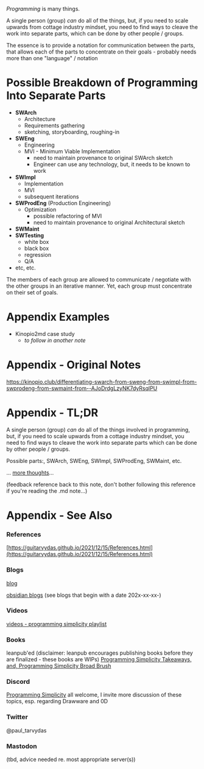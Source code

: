 *Programming* is many things.

A single person (group) *can* do all of the things, but, if you need to scale upwards from cottage industry mindset, you need to find ways to cleave the work into separate parts, which can be done by other people / groups.

The essence is to provide a notation for communication between the parts, that allows each of the parts to concentrate on their goals
	- probably needs more than one "language" / notation

# Possible Breakdown of Programming Into Separate Parts
- **SWArch** 
	- Architecture
	- Requirements gathering
	- sketching, storyboarding, roughing-in
- **SWEng**
	- Engineering
	- MVI - Minimum Viable Implementation
		- need to maintain provenance to original SWArch sketch
		- Engineer can use any technology, but, it needs to be known to work
- **SWImpl**
	- Implementation
	- MVI
	- subsequent iterations
- **SWProdEng** (Production Engineering)
	- Optimization
		- possible refactoring of MVI
		- need to maintain provenance to original Architectural sketch
- **SWMaint**
- **SWTesting**
	- white box
	- black box
	- regression
	- Q/A
- etc, etc.

The members of each group are allowed to communicate / negotiate with the other groups in an iterative manner. Yet, each group must concentrate on their set of goals.

# Appendix Examples
- Kinopio2md case study
	- *to follow in another note*

# Appendix - Original Notes

https://kinopio.club/differentiating-swarch-from-sweng-from-swimpl-from-swprodeng-from-swmaint-from--AJoDrdgLzyNK7dyRsqlPU

# Appendix - TL;DR
A single person (group) *can* do all of the things involved in programming, but, if you need to scale upwards from a cottage industry mindset, you need to find ways to cleave the work into separate parts which can be done by other people / groups.

Possible parts:, SWArch, SWEng, SWImpl, SWProdEng, SWMaint, etc.

... [more thoughts]()... 

(feedback reference back to this note, don't bother following this reference if you're reading the .md note...)

# Appendix - See Also

### References

[https://guitarvydas.github.io/2021/12/15/References.html](https://guitarvydas.github.io/2021/12/15/References.html)

### Blogs
[blog](https://guitarvydas.github.io/)

[obsidian blogs](https://publish.obsidian.md/programmingsimplicity) (see blogs that begin with a date 202x-xx-xx-)
### Videos
[videos - programming simplicity playlist](https://www.youtube.com/@programmingsimplicity2980)
### Books
leanpub'ed (disclaimer: leanpub encourages publishing books before they are finalized - these books are WIPs)
[Programming Simplicity Takeaways, and, Programming Simplicity Broad Brush](https://leanpub.com/u/paul-tarvydas)
### Discord
[Programming Simplicity](https://discord.gg/Jjx62ypR) all welcome, I invite more discussion of these topics, esp. regarding Drawware and 0D
### Twitter
@paul_tarvydas
### Mastodon
(tbd, advice needed re. most appropriate server(s))

<script src="https://utteranc.es/client.js" 
        repo="guitarvydas/guitarvydas.github.io" 
        issue-term="pathname" 
        theme="github-light" 
        crossorigin="anonymous" 
        async> 
</script> 
